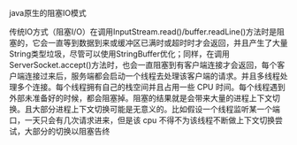 java原生的阻塞IO模式

传统IO方式（阻塞I/O）在调用InputStream.read()/buffer.readLine()方法时是阻塞的，它会一直等到数据到来或缓冲区已满时或超时时才会返回，并且产生了大量String类型垃圾，尽管可以使用StringBuffer优化；同样，在调用ServerSocket.accept()方法时，也会一直阻塞到有客户端连接才会返回，每个客户端连接过来后，服务端都会启动一个线程去处理该客户端的请求。并且多线程处理多个连接。每个线程拥有自己的栈空间并且占用一些 CPU 时间。每个线程遇到外部未准备好的时候，都会阻塞掉。阻塞的结果就是会带来大量的进程上下文切换。且大部分进程上下文切换可能是无意义的。比如假设一个线程监听某一个端口，一天只会有几次请求进来，但是该 cpu 不得不为该线程不断做上下文切换尝试，大部分的切换以阻塞告终